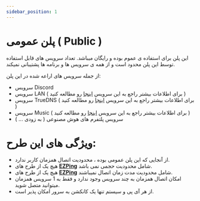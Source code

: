 ```yaml
---
sidebar_position: 1
---
```


# پلن عمومی ( Public )


این پلن برای استفاده ی عموم بوده و رایگان میباشد. تعداد سرویس های قابل استفاده توسط این پلن محدود است و از همه ی سرویس ها و برنامه ها پشتیبانی نمیکند.

از جمله سرویس های اراعه شده در این پلن: 

- سرویس Discord
- سرویس LAN ( برای اطلاعات بیشتر راجع به این سرویس [اینجا](https://docs.ezping.ir/specialservices/lan) رو مطالعه کنید )
- سرویس TrueDNS ( برای اطلاعات بیشتر راجع به این سرویس [اینجا](https://docs.ezping.ir/specialservices/truedns) رو مطالعه کنید )
- سرویس Music ( برای اطلاعات بیشتر راجع به این سرویس [اینجا](https://docs.ezping.ir/specialservices/msuicplatforms) رو مطالعه کنید )
- سرویس پلتفرم های هوش مصنوعی ( به زودی ... )

# ویژگی های این طرح: 

- از آنجایی که این پلن عمومی بوده ، محدودیت اتصال همزمان کاربر ندارد.
- هیچ یک از طرح های **[EZPing](https://ezping.ir/)** شامل محدودیت حجمی نمی باشد.
- هیچ یک از طرح های **[EZPing](https://ezping.ir/)** شامل محدودیت مدت زمان اتصال نمیباشند.
- امکان اتصال همزمان به چند سرویس وجود ندارد و فقط به 1 سرویس همزمان میتوانید متصل شوید.
- از هر آی پی و سیستم تنها یک کانکشن به سرور امکان پذیر است.


  


